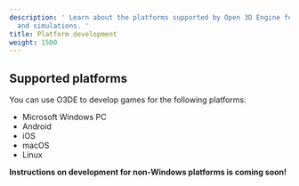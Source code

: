```yaml
---
description: ' Learn about the platforms supported by Open 3D Engine for developing games
  and simulations. '
title: Platform development
weight: 1500
---
```

## Supported platforms

You can use O3DE to develop games for the following platforms:

+ Microsoft Windows PC
+ Android
+ iOS
+ macOS
+ Linux

**Instructions on development for non-Windows platforms is coming soon!**